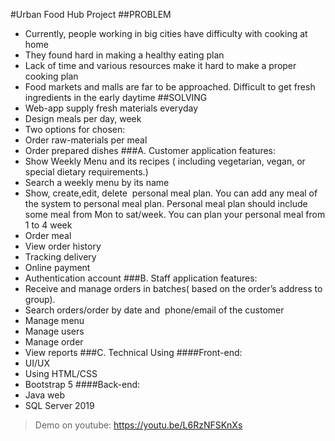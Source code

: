 #Urban Food Hub Project
##PROBLEM
- Currently, people working in big cities have difficulty with cooking at home
- They found hard in making a healthy eating plan
- Lack of time and various resources make it hard to make a proper cooking plan
- Food markets and malls are far to be approached. Difficult to get fresh ingredients in the early daytime
##SOLVING
- Web-app supply fresh materials everyday
- Design meals per day, week
- Two options for chosen: 
- Order raw-materials per meal
- Order prepared dishes
###A. Customer application features:
- Show Weekly Menu and its recipes ( including vegetarian, vegan, or special dietary requirements.)
- Search a weekly menu by its name
- Show, create,edit, delete  personal meal plan. You can add any meal of the system to personal meal plan. Personal meal plan should include some meal from Mon to sat/week. You can plan your personal meal from 1 to 4 week
- Order meal
- View order history
- Tracking delivery
- Online payment
- Authentication account
###B. Staff application features:
- Receive and manage orders in batches( based on the order’s address to group).
- Search orders/order by date and  phone/email of the customer
- Manage menu
- Manage users
- Manage order
- View reports
###C. Technical Using
####Front-end:
- UI/UX
- Using HTML/CSS
- Bootstrap 5
####Back-end:
- Java web
- SQL Server 2019

> Demo on youtube: https://youtu.be/L6RzNFSKnXs
